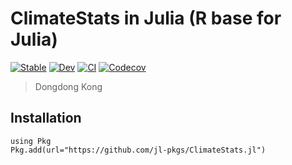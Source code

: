 # ClimateStats in Julia (R base for Julia)

[![Stable](https://img.shields.io/badge/docs-stable-blue.svg)](https://jl-pkgs.github.io/ClimateStats.jl/stable)
[![Dev](https://img.shields.io/badge/docs-dev-blue.svg)](https://jl-pkgs.github.io/ClimateStats.jl/dev)
[![CI](https://github.com/jl-pkgs/ClimateStats.jl/actions/workflows/CI.yml/badge.svg)](https://github.com/jl-pkgs/ClimateStats.jl/actions/workflows/CI.yml)
[![Codecov](https://codecov.io/gh/jl-pkgs/ClimateStats.jl/branch/master/graph/badge.svg)](https://codecov.io/gh/jl-pkgs/ClimateStats.jl)

> Dongdong Kong

## Installation

```
using Pkg
Pkg.add(url="https://github.com/jl-pkgs/ClimateStats.jl")
```
